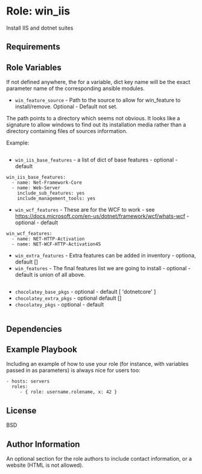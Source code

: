 Role: win_iis
=========

Install IIS and dotnet suites

Requirements
------------


Role Variables
--------------

If not defined anywhere, the for a variable, dict key name will be the exact parameter name of the corresponding ansible modules.

- `win_feature_source` - Path to the source to allow for win_feature to install/remove. Optional - Default not set.

The path points to a directory which seems not obvious. It looks like a signature to allow windows to find out its installation media rather than a directory containing files of sources information.

Example:
```win_feature_source: 'z:\sources\sxs'
```

- `win_iis_base_features` - a list of dict of base features - optional - default
```
win_iis_base_features:
  - name: Net-Framework-Core
  - name: Web-Server
    include_sub_features: yes
    include_management_tools: yes
```
- `win_wcf_features` - These are for the WCF to work - see https://docs.microsoft.com/en-us/dotnet/framework/wcf/whats-wcf - optional - default
```
win_wcf_features:
  - name: NET-HTTP-Activation
  - name: NET-WCF-HTTP-Activation45
```
- `win_extra_features` - Extra features can be added in inventory - optiona, default []
- `win_features` - The final features list we are going to install - optional - default is union of all above.
``` {{ win_iis_base_features + win_wcf_features + win_extra_features }}
```
- `chocolatey_base_pkgs` - optional - default [ 'dotnetcore' ]
- `chocolatey_extra_pkgs` - optional default  []
- `chocolatey_pkgs` - optional - default 
``` "{{ chocolatey_base_pkgs + chocolatey_extra_pkgs }}"
```

Dependencies
------------


Example Playbook
----------------

Including an example of how to use your role (for instance, with variables passed in as parameters) is always nice for users too:

    - hosts: servers
      roles:
         - { role: username.rolename, x: 42 }

License
-------

BSD

Author Information
------------------

An optional section for the role authors to include contact information, or a website (HTML is not allowed).
